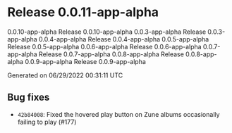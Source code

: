 # Release 0.0.11-app-alpha
0.0.10-app-alpha Release 0.0.10-app-alpha 0.0.3-app-alpha Release 0.0.3-app-alpha 0.0.4-app-alpha Release 0.0.4-app-alpha 0.0.5-app-alpha Release 0.0.5-app-alpha 0.0.6-app-alpha Release 0.0.6-app-alpha 0.0.7-app-alpha Release 0.0.7-app-alpha 0.0.8-app-alpha Release 0.0.8-app-alpha 0.0.9-app-alpha Release 0.0.9-app-alpha

Generated on 06/29/2022 00:31:11 UTC

## Bug fixes
 - `42b84008`:  Fixed the hovered play button on Zune albums occasionally failing to play  (#177)
